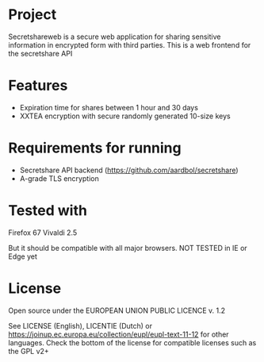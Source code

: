# Project
Secretshareweb is a secure web application for sharing sensitive information in encrypted form with third parties.
This is a web frontend for the secretshare API

# Features
* Expiration time for shares between 1 hour and 30 days
* XXTEA encryption with secure randomly generated 10-size keys

# Requirements for running
* Secretshare API backend (https://github.com/aardbol/secretshare)
* A-grade TLS encryption

# Tested with
Firefox 67
Vivaldi 2.5

But it should be compatible with all major browsers. NOT TESTED in IE or Edge yet

# License
Open source under the EUROPEAN UNION PUBLIC LICENCE v. 1.2 

See LICENSE (English), LICENTIE (Dutch) or https://joinup.ec.europa.eu/collection/eupl/eupl-text-11-12 for other languages.
Check the bottom of the license for compatible licenses such as the GPL v2+